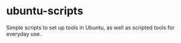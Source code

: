 # ubuntu-scripts
Simple scripts to set up tools in Ubuntu, as well as scripted tools for everyday use.



